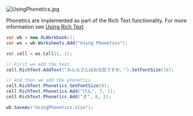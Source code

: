![UsingPhonetics.jpg](http://download-codeplex.sec.s-msft.com/Download?ProjectName=closedxml&DownloadId=253930 "UsingPhonetics.jpg")  

Phonetics are implemented as part of the Rich Text functionality. For more information see [Using Rich Text](Using-Rich-Text)  

```c#
var wb = new XLWorkbook();
var ws = wb.Worksheets.Add("Using Phonetics");

var cell = ws.Cell(1, 1);

// First we add the text.
cell.RichText.AddText("みんなさんはお元気ですか。").SetFontSize(16);

// And then we add the phonetics
cell.RichText.Phonetics.SetFontSize(8);
cell.RichText.Phonetics.Add("げん", 7, 1);
cell.RichText.Phonetics.Add("き", 8, 1);

wb.SaveAs("UsingPhonetics.xlsx");
```
